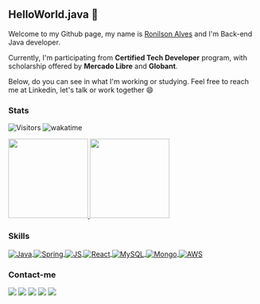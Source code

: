 ## HelloWorld.java 👋

Welcome to my Github page, my name is [Ronilson Alves](https://www.linkedin.com/in/ronilsonalves/?locale=en_US) and I'm Back-end Java developer.

Currently, I'm participating from <b>Certified Tech Developer</b> program, with scholarship offered by <b>Mercado Libre</b> and <b>Globant</b>.

Below, do you can see in what I'm working or studying. Feel free to reach me at Linkedin, let's talk or work together 😄

### Stats
![Visitors](https://api.visitorbadge.io/api/visitors?path=https%3A%2F%2Fgithub.com%2Fronilson&label=views&countColor=%2337d67a&style=flat&labelStyle=upper)
![wakatime](https://wakatime.com/badge/user/37666c36-7365-4269-8c5c-8dd4e149e878.svg)

<div>
  <a href="https://www.linkedin.com/in/ronilsonalves/">
  <img height="160em" src="https://github-readme-stats.vercel.app/api?username=ronilsonalves&show_icons=true&theme=dark&include_all_commits=true&count_private=true">
  <img height="160em" src="https://github-readme-stats.vercel.app/api/top-langs/?username=ronilsonalves&layout=compact&langs_count=7&theme=dark"></a>
</div>

### Skills

<div style="display: inline_block">
 <a href="https://www.linkedin.com/in/ronilsonalves/">
  <img align="center" alt="Java" src="https://img.shields.io/badge/Java-ED8B00?style=for-the-badge&logo=java&logoColor=white">
  <img align="center" alt="Spring" src="https://img.shields.io/badge/Spring-6DB33F?style=for-the-badge&logo=spring&logoColor=white">
  <img align="center" alt="JS" src="https://img.shields.io/badge/JavaScript-323330?style=for-the-badge&logo=javascript&logoColor=F7DF1E">
  <img align="center" alt="React" src="https://img.shields.io/badge/React-20232A?style=for-the-badge&logo=react&logoColor=61DAFB">
  <img align="center" alt="MySQL" src="https://img.shields.io/badge/MySQL-00000F?style=for-the-badge&logo=mysql&logoColor=white">
  <img align="center" alt="Mongo" src="https://img.shields.io/badge/MongoDB-4EA94B?style=for-the-badge&logo=mongodb&logoColor=white">
  <img align="center" alt="AWS" src="https://img.shields.io/badge/Amazon_AWS-232F3E?style=for-the-badge&logo=amazon-aws&logoColor=white">
 </a>
</div>

### Contact-me

<div style="display: inline_block">
 <a href="https://www.linkedin.com/in/ronilsonalves"><img src="https://img.shields.io/badge/LinkedIn-0077B5?style=for-the-badge&logo=linkedin&logoColor=white"></a>
 <a href="https://www.gitlab.com/ronilsonalves"><img src="https://img.shields.io/badge/GitLab-330F63?style=for-the-badge&logo=gitlab&logoColor=white"></a>
 <a href="https://twitter.com/ronilsonalves"><img src="https://img.shields.io/badge/twitter-0077B5?style=for-the-badge&logo=Twitter&logoColor=white"></a>
 <a href="mailto:falecom@ronilsonalves.com"><img src="https://img.shields.io/badge/Gmail-D14836?style=for-the-badge&logo=gmail&logoColor=white"></a>
 <a href="https://www2.ronilsonalves.com"><img src="https://img.shields.io/badge/website-000000?style=for-the-badge&logo=About.me&logoColor=white"></a>
</div>
